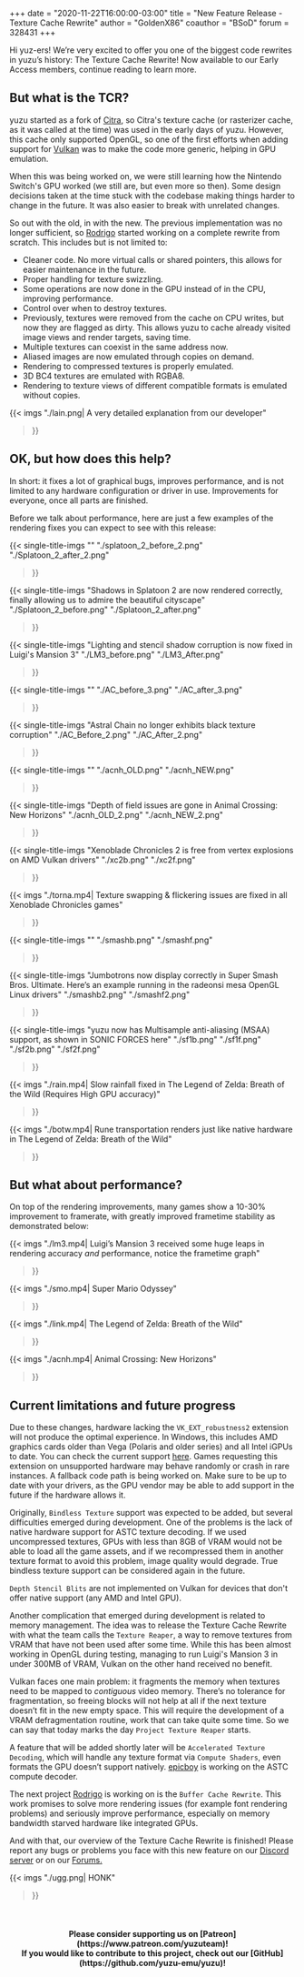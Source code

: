+++
date = "2020-11-22T16:00:00-03:00"
title = "New Feature Release - Texture Cache Rewrite"
author = "GoldenX86"
coauthor = "BSoD"
forum = 328431
+++

Hi yuz-ers! We’re very excited to offer you one of the biggest code rewrites in yuzu’s history: The Texture Cache Rewrite! Now available to our Early Access members, continue reading to learn more.

<!--more-->

## But what is the TCR?

yuzu started as a fork of [Citra](https://github.com/citra-emu/citra), so Citra's texture cache (or rasterizer cache, as it was called at the time) was used in the early days of yuzu. However, this cache only supported OpenGL, so one of the first efforts when adding support for [Vulkan](https://yuzu-emu.org/entry/yuzu-vulkan/) was to make the code more generic, helping in GPU emulation.

When this was being worked on, we were still learning how the Nintendo Switch's GPU worked (we still are, but even more so then). Some design decisions taken at the time stuck with the codebase making things harder to change in the future. It was also easier to break with unrelated changes.

So out with the old, in with the new. The previous implementation was no longer sufficient, so [Rodrigo](https://github.com/ReinUsesLisp) started working on a complete rewrite from scratch. This includes but is not limited to:

- Cleaner code. No more virtual calls or shared pointers, this allows for easier maintenance in the future.
- Proper handling for texture swizzling.
- Some operations are now done in the GPU instead of in the CPU, improving performance.
- Control over when to destroy textures.
- Previously, textures were removed from the cache on CPU writes, but now they are flagged as dirty. This allows yuzu to cache already visited image views and render targets, saving time.
- Multiple textures can coexist in the same address now.
- Aliased images are now emulated through copies on demand.
- Rendering to compressed textures is properly emulated.
- 3D BC4 textures are emulated with RGBA8.
- Rendering to texture views of different compatible formats is emulated without copies.

{{< imgs
    "./lain.png| A very detailed explanation from our developer"
  >}}

## OK, but how does this help?

In short: it fixes a lot of graphical bugs, improves performance, and is not limited to any hardware configuration or driver in use. Improvements for everyone, once all parts are finished.

Before we talk about performance, here are just a few examples of the rendering fixes you can expect to see with this release:

{{< single-title-imgs
    ""
    "./splatoon_2_before_2.png"
    "./Splatoon_2_after_2.png"
  >}}

{{< single-title-imgs
    "Shadows in Splatoon 2 are now rendered correctly, finally allowing us to admire the beautiful cityscape"
    "./Splatoon_2_before.png"
    "./Splatoon_2_after.png"
  >}}

{{< single-title-imgs
    "Lighting and stencil shadow corruption is now fixed in Luigi's Mansion 3"
    "./LM3_before.png"
    "./LM3_After.png"
  >}}

{{< single-title-imgs
    ""
    "./AC_before_3.png"
    "./AC_after_3.png"
  >}}

{{< single-title-imgs
    "Astral Chain no longer exhibits black texture corruption"
    "./AC_Before_2.png"
    "./AC_After_2.png"
  >}}
 
{{< single-title-imgs
    ""
    "./acnh_OLD.png"
    "./acnh_NEW.png"
  >}}
 
{{< single-title-imgs
    "Depth of field issues are gone in Animal Crossing: New Horizons"
    "./acnh_OLD_2.png"
    "./acnh_NEW_2.png"
  >}}

{{< single-title-imgs
    "Xenoblade Chronicles 2 is free from vertex explosions on AMD Vulkan drivers"
    "./xc2b.png"
    "./xc2f.png"
  >}}
  
{{< imgs
    "./torna.mp4| Texture swapping & flickering issues are fixed in all Xenoblade Chronicles games"
  >}}
  
{{< single-title-imgs
    ""
    "./smashb.png"
    "./smashf.png"
  >}}  

{{< single-title-imgs
    "Jumbotrons now display correctly in Super Smash Bros. Ultimate. Here’s an example running in the radeonsi mesa OpenGL Linux drivers"
    "./smashb2.png"
    "./smashf2.png"
  >}}

{{< single-title-imgs
    "yuzu now has Multisample anti-aliasing (MSAA) support, as shown in SONIC FORCES here"
    "./sf1b.png"
    "./sf1f.png"
    "./sf2b.png"
    "./sf2f.png"
  >}}
  
{{< imgs
    "./rain.mp4| Slow rainfall fixed in The Legend of Zelda: Breath of the Wild (Requires High GPU accuracy)"
  >}}
  
{{< imgs
    "./botw.mp4| Rune transportation renders just like native hardware in The Legend of Zelda: Breath of the Wild"
  >}}
  
## But what about performance?

On top of the rendering improvements, many games show a 10-30% improvement to framerate, with greatly improved frametime stability as demonstrated below:
  
{{< imgs
    "./lm3.mp4| Luigi’s Mansion 3 received some huge leaps in rendering accuracy *and* performance, notice the frametime graph"
  >}}

{{< imgs
    "./smo.mp4| Super Mario Odyssey"
  >}}

{{< imgs
    "./link.mp4| The Legend of Zelda: Breath of the Wild"
  >}}

{{< imgs
    "./acnh.mp4| Animal Crossing: New Horizons"
  >}}

## Current limitations and future progress

Due to these changes, hardware lacking the `VK_EXT_robustness2` extension will not produce the optimal experience. In Windows, this includes AMD graphics cards older than Vega (Polaris and older series) and all Intel iGPUs to date. You can check the current support [here](http://vulkan.gpuinfo.org/listdevicescoverage.php?extension=VK_EXT_robustness2&platform=windows). Games requesting this extension on unsupported hardware may behave randomly or crash in rare instances. A fallback code path is being worked on. Make sure to be up to date with your drivers, as the GPU vendor may be able to add support in the future if the hardware allows it.

Originally, `Bindless Texture` support was expected to be added, but several difficulties emerged during development. One of the problems is the lack of native hardware support for ASTC texture decoding. If we used uncompressed textures, GPUs with less than 8GB of VRAM would not be able to load all the game assets, and if we recompressed them in another texture format to avoid this problem, image quality would degrade. True bindless texture support can be considered again in the future.

`Depth Stencil Blits` are not implemented on Vulkan for devices that don't offer native support (any AMD and Intel GPU).

Another complication that emerged during development is related to memory management. The idea was to release the Texture Cache Rewrite with what the team calls the `Texture Reaper`, a way to remove textures from VRAM that have not been used after some time. While this has been almost working in OpenGL during testing, managing to run Luigi's Mansion 3 in under 300MB of VRAM, Vulkan on the other hand received no benefit.

Vulkan faces one main problem: it fragments the memory when textures need to be mapped to *contiguous* video memory. There’s no tolerance for fragmentation, so freeing blocks will not help at all if the next texture doesn’t fit in the new empty space. This will require the development of a VRAM defragmentation routine, work that can take quite some time. So we can say that today marks the day `Project Texture Reaper` starts.

A feature that will be added shortly later will be `Accelerated Texture Decoding`, which will handle any texture format via `Compute Shaders`, even formats the GPU doesn’t support natively. [epicboy](https://github.com/ameerj) is working on the ASTC compute decoder.

The next project [Rodrigo](https://github.com/ReinUsesLisp) is working on is the `Buffer Cache Rewrite`. This work promises to solve more rendering issues (for example font rendering problems) and seriously improve performance, especially on memory bandwidth starved hardware like integrated GPUs.

And with that, our overview of the Texture Cache Rewrite is finished! Please report any bugs or problems you face with this new feature on our [Discord server](https://discord.gg/u77vRWY) or on our [Forums.](https://community.citra-emu.org/c/yuzu-support/)

{{< imgs
    "./ugg.png| HONK"
  >}}

&nbsp;
<h4 style="text-align:center;">
<b>Please consider supporting us on [Patreon](https://www.patreon.com/yuzuteam)!<br>
If you would like to contribute to this project, check out our [GitHub](https://github.com/yuzu-emu/yuzu)!</b>
</h4>
